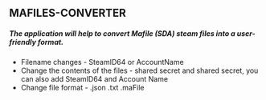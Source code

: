 ﻿
## MAFILES-CONVERTER

##### The application will help to convert Mafile (SDA) steam files into a user-friendly format.

- Filename changes - SteamID64 or AccountName
- Change the contents of the files - shared secret and shared secret, you can also add SteamID64 and Account Name
- Change file format - .json .txt .maFile
